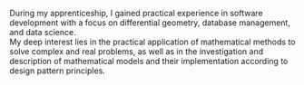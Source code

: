 During my apprenticeship, I gained practical experience in software development with a focus on differential geometry, database management, and data science.<br>
My deep interest lies in the practical application of mathematical methods to solve complex and real problems, as well as in the investigation and description of mathematical models and their implementation according to design pattern principles.
